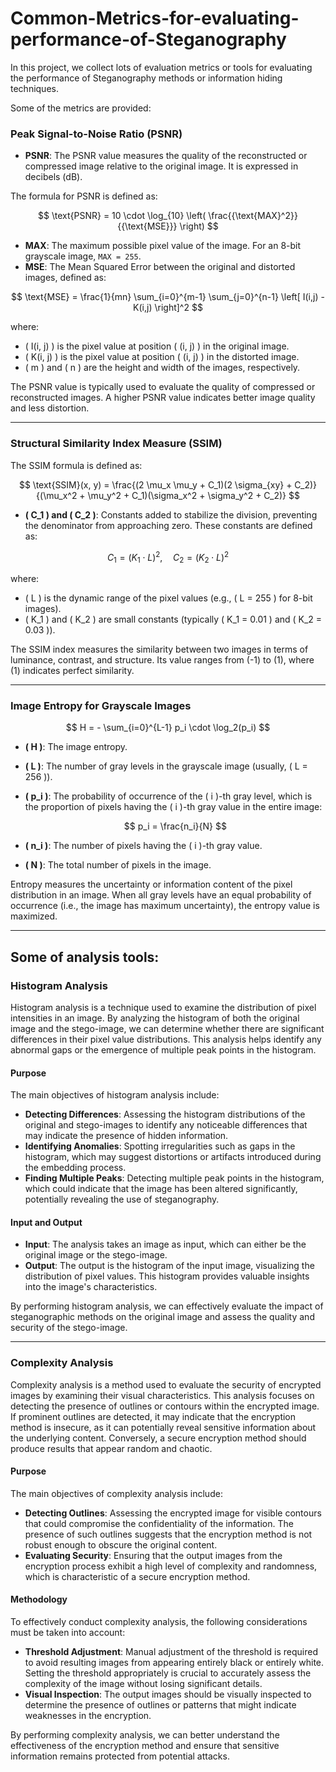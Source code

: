 # Common-Metrics-for-evaluating-performance-of-Steganography

In this project, we collect lots of evaluation metrics or tools for evaluating the performance of Steganography methods or information hiding techniques.

Some of the metrics are provided:

### Peak Signal-to-Noise Ratio (PSNR)

- **PSNR**: The PSNR value measures the quality of the reconstructed or compressed image relative to the original image. It is expressed in decibels (dB).

The formula for PSNR is defined as:

$$
\text{PSNR} = 10 \cdot \log_{10} \left( \frac{{\text{MAX}^2}}{{\text{MSE}}} \right)
$$

- **MAX**: The maximum possible pixel value of the image. For an 8-bit grayscale image, `MAX = 255`.
- **MSE**: The Mean Squared Error between the original and distorted images, defined as:

$$
\text{MSE} = \frac{1}{mn} \sum_{i=0}^{m-1} \sum_{j=0}^{n-1} \left[ I(i,j) - K(i,j) \right]^2  
$$

where:
  - \( I(i, j) \) is the pixel value at position \( (i, j) \) in the original image.
  - \( K(i, j) \) is the pixel value at position \( (i, j) \) in the distorted image.
  - \( m \) and \( n \) are the height and width of the images, respectively.

The PSNR value is typically used to evaluate the quality of compressed or reconstructed images. A higher PSNR value indicates better image quality and less distortion.

---
### Structural Similarity Index Measure (SSIM)
The SSIM formula is defined as:

$$
\text{SSIM}(x, y) = \frac{(2 \mu_x \mu_y + C_1)(2 \sigma_{xy} + C_2)}{(\mu_x^2 + \mu_y^2 + C_1)(\sigma_x^2 + \sigma_y^2 + C_2)}
$$

- **\( C_1 \) and \( C_2 \)**: Constants added to stabilize the division, preventing the denominator from approaching zero. These constants are defined as:

$$
C_1 = (K_1 \cdot L)^2, \quad C_2 = (K_2 \cdot L)^2
$$

  where:
  - \( L \) is the dynamic range of the pixel values (e.g., \( L = 255 \) for 8-bit images).
  - \( K_1 \) and \( K_2 \) are small constants (typically \( K_1 = 0.01 \) and \( K_2 = 0.03 \)).

The SSIM index measures the similarity between two images in terms of luminance, contrast, and structure. Its value ranges from \(-1\) to \(1\), where \(1\) indicates perfect similarity.

---

### Image Entropy for Grayscale Images

$$
H = - \sum_{i=0}^{L-1} p_i \cdot \log_2(p_i)
$$


- **\( H \)**: The image entropy.
- **\( L \)**: The number of gray levels in the grayscale image (usually, \( L = 256 \)).
- **\( p_i \)**: The probability of occurrence of the \( i \)-th gray level, which is the proportion of pixels having the \( i \)-th gray value in the entire image:

  $$
  p_i = \frac{n_i}{N}
  $$

- **\( n_i \)**: The number of pixels having the \( i \)-th gray value.
- **\( N \)**: The total number of pixels in the image.

Entropy measures the uncertainty or information content of the pixel distribution in an image. When all gray levels have an equal probability of occurrence (i.e., the image has maximum uncertainty), the entropy value is maximized.

---

## Some of analysis tools:

### Histogram Analysis

Histogram analysis is a technique used to examine the distribution of pixel intensities in an image. By analyzing the histogram of both the original image and the stego-image, we can determine whether there are significant differences in their pixel value distributions. This analysis helps identify any abnormal gaps or the emergence of multiple peak points in the histogram.

#### Purpose

The main objectives of histogram analysis include:

- **Detecting Differences**: Assessing the histogram distributions of the original and stego-images to identify any noticeable differences that may indicate the presence of hidden information.
- **Identifying Anomalies**: Spotting irregularities such as gaps in the histogram, which may suggest distortions or artifacts introduced during the embedding process.
- **Finding Multiple Peaks**: Detecting multiple peak points in the histogram, which could indicate that the image has been altered significantly, potentially revealing the use of steganography.

#### Input and Output

- **Input**: The analysis takes an image as input, which can either be the original image or the stego-image.
- **Output**: The output is the histogram of the input image, visualizing the distribution of pixel values. This histogram provides valuable insights into the image's characteristics.

By performing histogram analysis, we can effectively evaluate the impact of steganographic methods on the original image and assess the quality and security of the stego-image.

---

### Complexity Analysis

Complexity analysis is a method used to evaluate the security of encrypted images by examining their visual characteristics. This analysis focuses on detecting the presence of outlines or contours within the encrypted image. If prominent outlines are detected, it may indicate that the encryption method is insecure, as it can potentially reveal sensitive information about the underlying content. Conversely, a secure encryption method should produce results that appear random and chaotic.

#### Purpose

The main objectives of complexity analysis include:

- **Detecting Outlines**: Assessing the encrypted image for visible contours that could compromise the confidentiality of the information. The presence of such outlines suggests that the encryption method is not robust enough to obscure the original content.
- **Evaluating Security**: Ensuring that the output images from the encryption process exhibit a high level of complexity and randomness, which is characteristic of a secure encryption method.

#### Methodology

To effectively conduct complexity analysis, the following considerations must be taken into account:

- **Threshold Adjustment**: Manual adjustment of the threshold is required to avoid resulting images from appearing entirely black or entirely white. Setting the threshold appropriately is crucial to accurately assess the complexity of the image without losing significant details.
- **Visual Inspection**: The output images should be visually inspected to determine the presence of outlines or patterns that might indicate weaknesses in the encryption.

By performing complexity analysis, we can better understand the effectiveness of the encryption method and ensure that sensitive information remains protected from potential attacks.

